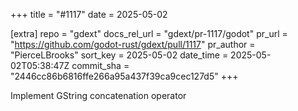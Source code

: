 +++
title = "#1117"
date = 2025-05-02

[extra]
repo = "gdext"
docs_rel_url = "gdext/pr-1117/godot"
pr_url = "https://github.com/godot-rust/gdext/pull/1117"
pr_author = "PierceLBrooks"
sort_key = 2025-05-02
date_time = 2025-05-02T05:38:47Z
commit_sha = "2446cc86b6816ffe266a95a437f39ca9cec127d5"
+++

Implement GString concatenation operator
